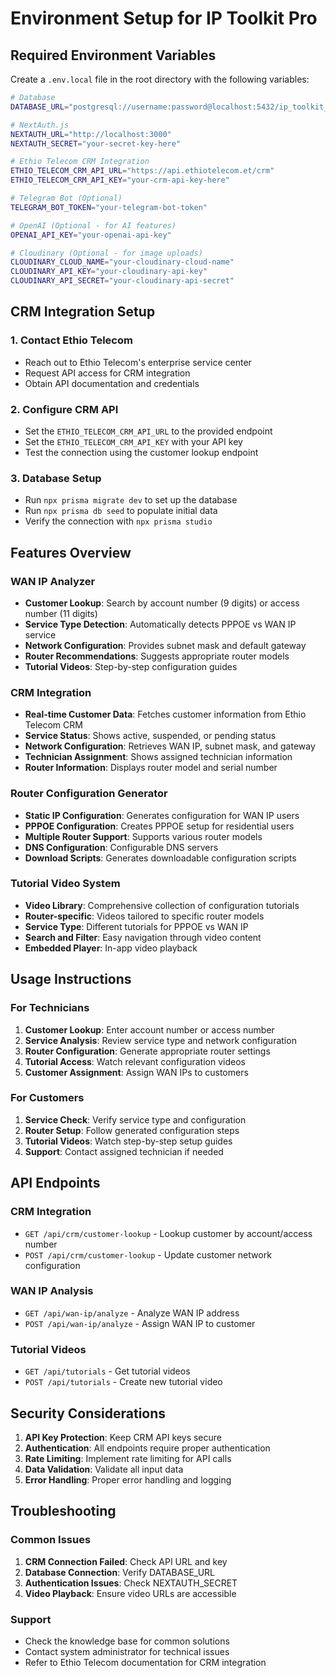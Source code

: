 # Environment Setup for IP Toolkit Pro

## Required Environment Variables

Create a `.env.local` file in the root directory with the following variables:

```bash
# Database
DATABASE_URL="postgresql://username:password@localhost:5432/ip_toolkit_pro"

# NextAuth.js
NEXTAUTH_URL="http://localhost:3000"
NEXTAUTH_SECRET="your-secret-key-here"

# Ethio Telecom CRM Integration
ETHIO_TELECOM_CRM_API_URL="https://api.ethiotelecom.et/crm"
ETHIO_TELECOM_CRM_API_KEY="your-crm-api-key-here"

# Telegram Bot (Optional)
TELEGRAM_BOT_TOKEN="your-telegram-bot-token"

# OpenAI (Optional - for AI features)
OPENAI_API_KEY="your-openai-api-key"

# Cloudinary (Optional - for image uploads)
CLOUDINARY_CLOUD_NAME="your-cloudinary-cloud-name"
CLOUDINARY_API_KEY="your-cloudinary-api-key"
CLOUDINARY_API_SECRET="your-cloudinary-api-secret"
```

## CRM Integration Setup

### 1. Contact Ethio Telecom
- Reach out to Ethio Telecom's enterprise service center
- Request API access for CRM integration
- Obtain API documentation and credentials

### 2. Configure CRM API
- Set the `ETHIO_TELECOM_CRM_API_URL` to the provided endpoint
- Set the `ETHIO_TELECOM_CRM_API_KEY` with your API key
- Test the connection using the customer lookup endpoint

### 3. Database Setup
- Run `npx prisma migrate dev` to set up the database
- Run `npx prisma db seed` to populate initial data
- Verify the connection with `npx prisma studio`

## Features Overview

### WAN IP Analyzer
- **Customer Lookup**: Search by account number (9 digits) or access number (11 digits)
- **Service Type Detection**: Automatically detects PPPOE vs WAN IP service
- **Network Configuration**: Provides subnet mask and default gateway
- **Router Recommendations**: Suggests appropriate router models
- **Tutorial Videos**: Step-by-step configuration guides

### CRM Integration
- **Real-time Customer Data**: Fetches customer information from Ethio Telecom CRM
- **Service Status**: Shows active, suspended, or pending status
- **Network Configuration**: Retrieves WAN IP, subnet mask, and gateway
- **Technician Assignment**: Shows assigned technician information
- **Router Information**: Displays router model and serial number

### Router Configuration Generator
- **Static IP Configuration**: Generates configuration for WAN IP users
- **PPPOE Configuration**: Creates PPPOE setup for residential users
- **Multiple Router Support**: Supports various router models
- **DNS Configuration**: Configurable DNS servers
- **Download Scripts**: Generates downloadable configuration scripts

### Tutorial Video System
- **Video Library**: Comprehensive collection of configuration tutorials
- **Router-specific**: Videos tailored to specific router models
- **Service Type**: Different tutorials for PPPOE vs WAN IP
- **Search and Filter**: Easy navigation through video content
- **Embedded Player**: In-app video playback

## Usage Instructions

### For Technicians
1. **Customer Lookup**: Enter account number or access number
2. **Service Analysis**: Review service type and network configuration
3. **Router Configuration**: Generate appropriate router settings
4. **Tutorial Access**: Watch relevant configuration videos
5. **Customer Assignment**: Assign WAN IPs to customers

### For Customers
1. **Service Check**: Verify service type and configuration
2. **Router Setup**: Follow generated configuration steps
3. **Tutorial Videos**: Watch step-by-step setup guides
4. **Support**: Contact assigned technician if needed

## API Endpoints

### CRM Integration
- `GET /api/crm/customer-lookup` - Lookup customer by account/access number
- `POST /api/crm/customer-lookup` - Update customer network configuration

### WAN IP Analysis
- `GET /api/wan-ip/analyze` - Analyze WAN IP address
- `POST /api/wan-ip/analyze` - Assign WAN IP to customer

### Tutorial Videos
- `GET /api/tutorials` - Get tutorial videos
- `POST /api/tutorials` - Create new tutorial video

## Security Considerations

1. **API Key Protection**: Keep CRM API keys secure
2. **Authentication**: All endpoints require proper authentication
3. **Rate Limiting**: Implement rate limiting for API calls
4. **Data Validation**: Validate all input data
5. **Error Handling**: Proper error handling and logging

## Troubleshooting

### Common Issues
1. **CRM Connection Failed**: Check API URL and key
2. **Database Connection**: Verify DATABASE_URL
3. **Authentication Issues**: Check NEXTAUTH_SECRET
4. **Video Playback**: Ensure video URLs are accessible

### Support
- Check the knowledge base for common solutions
- Contact system administrator for technical issues
- Refer to Ethio Telecom documentation for CRM integration

